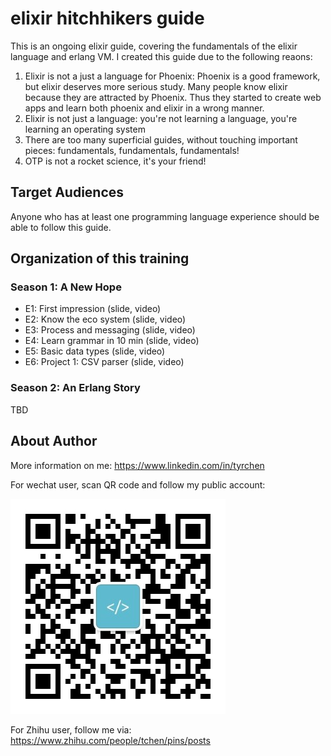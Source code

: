 # elixir hitchhikers guide

This is an ongoing elixir guide, covering the fundamentals of the elixir language and erlang VM. I created this guide due to the following reaons:

1. Elixir is not a just a language for Phoenix: Phoenix is a good framework, but elixir deserves more serious study. Many people know elixir because they are attracted by Phoenix. Thus they started to create web apps and learn both phoenix and elixir in a wrong manner.
1. Elixir is not just a language: you're not learning a language, you're learning an operating system
1. There are too many superficial guides, without touching important pieces: fundamentals, fundamentals, fundamentals!
1. OTP is not a rocket science, it's your friend!

## Target Audiences

Anyone who has at least one programming language experience should be able to follow this guide.

## Organization of this training

### Season 1: A New Hope

* E1: First impression (slide, video)
* E2: Know the eco system (slide, video)
* E3: Process and messaging (slide, video)
* E4: Learn grammar in 10 min (slide, video)
* E5: Basic data types (slide, video)
* E6: Project 1: CSV parser (slide, video)

### Season 2: An Erlang Story

TBD

## About Author

More information on me: https://www.linkedin.com/in/tyrchen

For wechat user, scan QR code and follow my public account:

![](assets/images/tyr.jpg)

For Zhihu user, follow me via: https://www.zhihu.com/people/tchen/pins/posts
